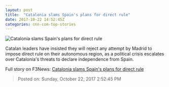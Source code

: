 ```yaml
---
layout: post
title:  "Catalonia slams Spain's plans for direct rule"
date: 2017-10-22 14:52:45Z
categories: cnn-com-top-stories
---
```


![Catalonia slams Spain's plans for direct rule](http://cdn.cnn.com/cnnnext/dam/assets/171022095616-carles-puigdemont-barcelona-protest-super-tease.jpg)

Catalan leaders have insisted they will reject any attempt by Madrid to impose direct rule on their autonomous region, as a political crisis escalates over Catalonia's threats to declare independence from Spain.


Full story on F3News: [Catalonia slams Spain's plans for direct rule](http://www.f3nws.com/n/nQAVMH)

> Posted on: Sunday, October 22, 2017 2:52:45 PM
